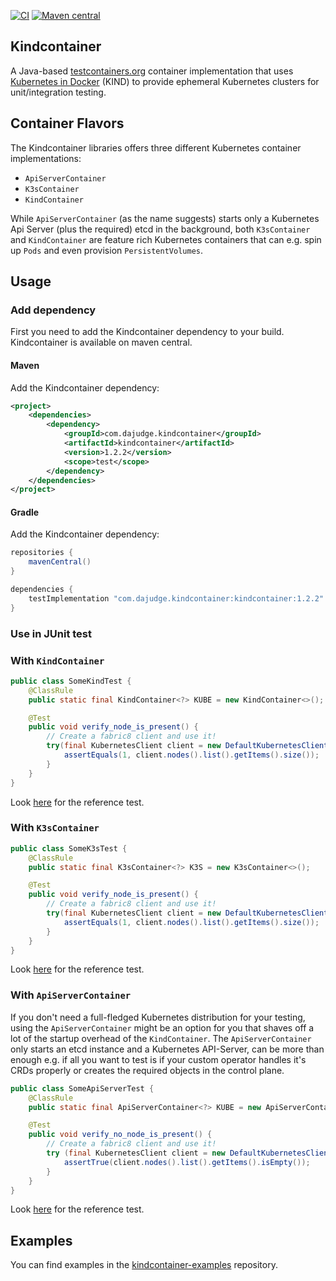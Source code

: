 [![CI](https://github.com/dajudge/kindcontainer/actions/workflows/build.yaml/badge.svg)](https://github.com/dajudge/kindcontainer/actions/workflows/build.yaml)
[![Maven central](https://img.shields.io/maven-central/v/com.dajudge.kindcontainer/kindcontainer)](https://search.maven.org/artifact/com.dajudge.kindcontainer/kindcontainer)

Kindcontainer
---
A Java-based [testcontainers.org](https://www.testcontainers.org/) container implementation that uses 
[Kubernetes in Docker](https://github.com/kubernetes-sigs/kind) (KIND) to provide ephemeral Kubernetes
clusters for unit/integration testing.

## Container Flavors
The Kindcontainer libraries offers three different Kubernetes container implementations:
* `ApiServerContainer`
* `K3sContainer`
* `KindContainer`

While `ApiServerContainer` (as the name suggests) starts only a Kubernetes Api Server (plus the required) etcd in the
background, both `K3sContainer` and `KindContainer` are feature rich Kubernetes containers that can e.g. spin up `Pods`
and even provision `PersistentVolumes`.

## Usage
### Add dependency
First you need to add the Kindcontainer dependency to your build. Kindcontainer is available on maven central.
#### Maven
Add the Kindcontainer dependency:
```xml
<project>
    <dependencies>
        <dependency>
            <groupId>com.dajudge.kindcontainer</groupId>
            <artifactId>kindcontainer</artifactId>
            <version>1.2.2</version>
            <scope>test</scope>
        </dependency>
    </dependencies>
</project>
```

#### Gradle
Add the Kindcontainer dependency:
```groovy
repositories {
    mavenCentral()
}

dependencies {
    testImplementation "com.dajudge.kindcontainer:kindcontainer:1.2.2"
}
```
### Use in JUnit test
### With `KindContainer`
```java
public class SomeKindTest {
    @ClassRule
    public static final KindContainer<?> KUBE = new KindContainer<>();

    @Test
    public void verify_node_is_present() {
        // Create a fabric8 client and use it!
        try(final KubernetesClient client = new DefaultKubernetesClient(fromKubeconfig(KUBE.getKubeconfig()))) {
            assertEquals(1, client.nodes().list().getItems().size());
        }
    }
}
```
Look [here](src/test/java/com/dajudge/kindcontainer/readme/SomeKindTest.java) for the reference test.

### With `K3sContainer`
```java
public class SomeK3sTest {
    @ClassRule
    public static final K3sContainer<?> K3S = new K3sContainer<>();

    @Test
    public void verify_node_is_present() {
        // Create a fabric8 client and use it!
        try(final KubernetesClient client = new DefaultKubernetesClient(fromKubeconfig(K3S.getKubeconfig()))) {
            assertEquals(1, client.nodes().list().getItems().size());
        }
    }
}
```
Look [here](src/test/java/com/dajudge/kindcontainer/readme/SomeK3sTest.java) for the reference test.

### With `ApiServerContainer`
If you don't need a full-fledged Kubernetes distribution for your testing, using the `ApiServerContainer`
might be an option for you that shaves off a lot of the startup overhead of the `KindContainer`. The
`ApiServerContainer` only starts an etcd instance and a Kubernetes API-Server, can be more than enough
e.g. if all you want to test is if your custom operator handles it's CRDs properly or creates the required
objects in the control plane.

```java
public class SomeApiServerTest {
    @ClassRule
    public static final ApiServerContainer<?> KUBE = new ApiServerContainer<>();

    @Test
    public void verify_no_node_is_present() {
        // Create a fabric8 client and use it!
        try (final KubernetesClient client = new DefaultKubernetesClient(fromKubeconfig(KUBE.getKubeconfig()))) {
            assertTrue(client.nodes().list().getItems().isEmpty());
        }
    }
}
```
Look [here](src/test/java/com/dajudge/kindcontainer/readme/SomeApiServerTest.java) for the reference test.

## Examples
You can find examples in the [kindcontainer-examples](https://github.com/dajudge/kindcontainer-examples) repository.
